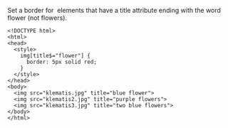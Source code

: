 Set a border for <img> elements that have a title attribute ending with the word flower (not flowers).

    <!DOCTYPE html>
    <html>
    <head>
      <style>
        img[title$="flower"] {
          border: 5px solid red;
        }
      </style>
    </head>
    <body>
      <img src="klematis.jpg" title="blue flower">
      <img src="klematis2.jpg" title="purple flowers">
      <img src="klematis3.jpg" title="two blue flowers">  
    </body>
    </html>
